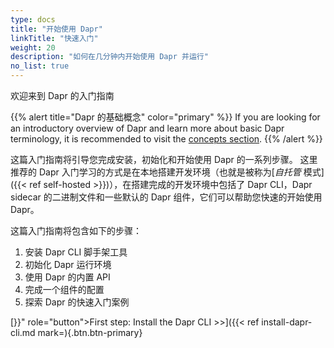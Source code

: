```yaml
---
type: docs
title: "开始使用 Dapr"
linkTitle: "快速入门"
weight: 20
description: "如何在几分钟内开始使用 Dapr 并运行"
no_list: true
---
```


欢迎来到 Dapr 的入门指南

{{% alert title="Dapr 的基础概念" color="primary" %}}
If you are looking for an introductory overview of Dapr and learn more about basic Dapr terminology, it is recommended to visit the [concepts section]({{X2X}}).
{{% /alert %}}

这篇入门指南将引导您完成安装，初始化和开始使用 Dapr 的一系列步骤。 这里推荐的 Dapr 入门学习的方式是在本地搭建开发环境（也就是被称为[_自托管_ 模式]({{< ref self-hosted >}})），在搭建完成的开发环境中包括了 Dapr CLI，Dapr sidecar 的二进制文件和一些默认的 Dapr 组件，它们可以帮助您快速的开始使用 Dapr。

这篇入门指南将包含如下的步骤：
1. 安装 Dapr CLI 脚手架工具
1. 初始化 Dapr 运行环境
1. 使用 Dapr 的内置 API
1. 完成一个组件的配置
1. 探索 Dapr 的快速入门案例

[}}" role="button">First step: Install the Dapr CLI >>]({{< ref install-dapr-cli.md  mark=){.btn.btn-primary}

